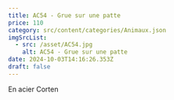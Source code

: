```yaml
---
title: AC54 - Grue sur une patte
price: 110
category: src/content/categories/Animaux.json
imgSrcList:
  - src: /asset/AC54.jpg
    alt: AC54 - Grue sur une patte
date: 2024-10-03T14:16:26.353Z
draft: false
---
```


En acier Corten
